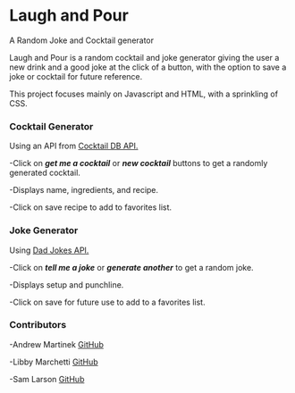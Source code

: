 # Laugh and Pour

A Random Joke and Cocktail generator

Laugh and Pour is a random cocktail and joke generator giving the user a new drink and a good joke at the click of a button, with the option to save a joke or cocktail for future reference.

This project focuses mainly on Javascript and HTML, with a sprinkling of CSS.

### Cocktail Generator

Using an API from [Cocktail DB API.](https://www.thecocktaildb.com/api.php)

-Click on ***get me a cocktail*** or ***new cocktail*** buttons to get a randomly generated cocktail.

-Displays name, ingredients, and recipe.
  
-Click on save recipe to add to favorites list.

### Joke Generator

Using [Dad Jokes API.](https://rapidapi.com/KegenGuyll/api/dad-jokes/)

-Click on ***tell me a joke*** or ***generate another*** to get a random joke.

-Displays setup and punchline.
  
-Click on save for future use to add to a favorites list.

### Contributors

-Andrew Martinek [GitHub](https://github.com/Minnesotaboy2)

-Libby Marchetti [GitHub](https://github.com/LSMarch)

-Sam Larson [GitHub](https://github.com/samlarson94)
